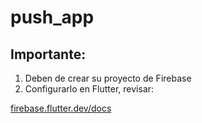 # push_app


## Importante:

1. Deben de crear su proyecto de Firebase 
2. Configurarlo en Flutter, revisar:

[firebase.flutter.dev/docs](https://firebase.flutter.dev/docs/overview)